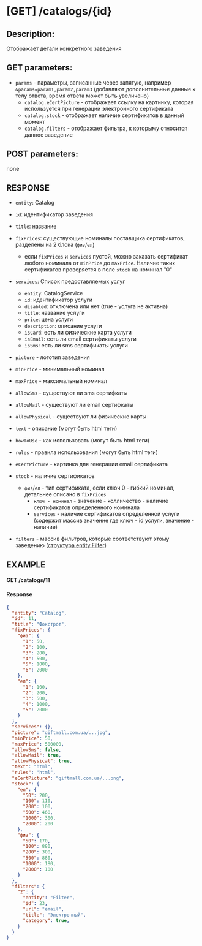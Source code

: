 # [GET] /catalogs/{id}
## Description: 
Отображает детали конкретного заведения
## GET parameters:
- `params` - параметры, записанные через запятую, например `&params=param1,param2,param3` (добавляют дополнительные данные к телу ответа, время ответа может быть увеличено)
  - `catalog.eCertPicture` - отображает ссылку на картинку, которая используется при генерации электронного сертификата
  - `catalog.stock` - отображает наличие сертификатов в данный момент
  - `catalog.filters` - отображает фильтра, к которыму относится данное заведение
## POST parameters:
none
## RESPONSE
- `entity`: Catalog 
- `id`: идентификатор заведения
- `title`: название
- `fixPrices`: существующие номиналы поставщика сертификатов, разделены на 2 блока (`физ`/`ел`)
  - если `fixPrices` и `services` пустой, можно заказать сертификат любого номинала от `minPrice` до `maxPrice`. Наличие таких сертификатов проверяется в поле `stock` на номинал "0"
- `services`: Список предоставляемых услуг
  - `entity`: CatalogService
  - `id`: идентификатор  услуги
  - `disabled`: отключена или нет (true - услуга не активна)
  - `title`: название услуги
  - `price`: цена услуги
  - `description`: описание услуги
  - `isCard`: есть ли физические карта услуги
  - `isEmail`: есть ли email сертификаты услуги
  - `isSms`: есть ли sms сертификаты услуги
- `picture` - логотип заведения
- `minPrice` - минимальный номинал
- `maxPrice` - максимальный номинал
- `allowSms` - существуют ли sms сертифкаты
- `allowMail` - существуют ли email сертифкаты
- `allowPhysical` - существуют ли физические карты
- `text` - описание (могут быть html теги)
- `howToUse` - как использовать (могут быть html теги)
- `rules` - правила использования (могут быть html теги)
- `eCertPicture` - картинка для генерации email сертификата
- `stock` - наличие сертификатов
  - `физ`/`ел` - тип сертификата, если ключ 0 - гибкий номинал, детальнее описано в `fixPrices`
    - `ключ - номинал` - значение - колличество - наличие сертификатов определенного номинала
    - `services` -  наличие сертификатов определенной услуги (содержит массив значение где ключ - id услуги, значение - наличие)
  
- `filters` - массив фильтров, которые соответствуют этому заведению ([структура entity Filter](/endpoints/filters.md))

## EXAMPLE
#### GET /catalogs/11

#### Response
```json
{
  "entity": "Catalog",
  "id": 11,
  "title": "Фокстрот",
  "fixPrices": {
    "физ": {
      "1": 50,
      "2": 100,
      "3": 200,
      "4": 500,
      "5": 1000,
      "6": 2000
    },
    "ел": {
      "1": 100,
      "2": 200,
      "3": 500,
      "4": 1000,
      "5": 2000
    }
  },
  "services": {},
  "picture": "giftmall.com.ua/...jpg",
  "minPrice": 50,
  "maxPrice": 500000,
  "allowSms": false,
  "allowMail": true,
  "allowPhysical": true,
  "text": "html",
  "rules": "html",
  "eCertPicture": "giftmall.com.ua/...png",
  "stock": {
    "ел": {
      "50": 200,
      "100": 110,
      "200": 100,
      "500": 460,
      "1000": 300,
      "2000": 200
    },
    "физ": {
      "50": 170,
      "100": 880,
      "200": 300,
      "500": 880,
      "1000": 180,
      "2000": 100
    }
  },
  "filters": {
    "2": {
      "entity": "Filter",
      "id": 23,
      "url": "email",
      "title": "Электронный",
      "category": true,
    }
  }
}
```
